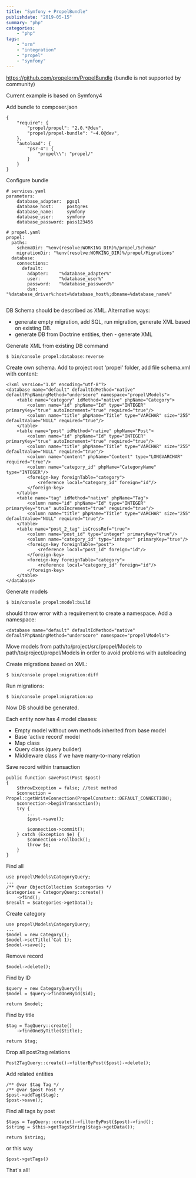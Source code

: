 ```yaml
---
title: "Symfony + PropelBundle"
publishdate: "2019-05-15"
summary: "php"
categories:
    - "php"
tags:
    - "orm"
    - "integration"
    - "propel"
    - "symfony"
---
```


https://github.com/propelorm/PropelBundle (bundle is not supported by community)

Current example is based on Symfony4

Add bundle to composer.json
```
{
    "require": {
        "propel/propel": "2.0.*@dev",
        "propel/propel-bundle": "~4.0@dev",
    },
    "autoload": {
        "psr-4": {
            "propel\\": "propel/"
        }
    }
}
```

Configure bundle
```
# services.yaml
parameters:
    database_adapter:  pgsql
    database_host:     postgres
    database_name:     symfony
    database_user:     symfony
    database_password: pass123456
    
# propel.yaml
propel:
  paths:
    schemaDir: "%env(resolve:WORKING_DIR)%/propel/Schema"
    migrationDir: "%env(resolve:WORKING_DIR)%/propel/Migrations"
  database:
    connections:
      default:
        adapter:    "%database_adapter%"
        user:       "%database_user%"
        password:   "%database_password%"
        dsn:        "%database_driver%:host=%database_host%;dbname=%database_name%"
        
```

DB Schema should be described as XML. Alternative ways:
- generate empty migration, add SQL, run migration, generate XML based on existing DB.
- generate DB from Doctrine entities, then - generate XML
 
Generate XML from existing DB command
```
$ bin/console propel:database:reverse
```

Create own schema. Add to project root 'propel' folder, add file schema.xml with content:
```
<?xml version="1.0" encoding="utf-8"?>
<database name="default" defaultIdMethod="native" defaultPhpNamingMethod="underscore" namespace="propel\Models">
    <table name="category" idMethod="native" phpName="Category">
        <column name="id" phpName="Id" type="INTEGER" primaryKey="true" autoIncrement="true" required="true"/>
        <column name="title" phpName="Title" type="VARCHAR" size="255" defaultValue="NULL" required="true"/>
    </table>
    <table name="post" idMethod="native" phpName="Post">
        <column name="id" phpName="Id" type="INTEGER" primaryKey="true" autoIncrement="true" required="true"/>
        <column name="title" phpName="Title" type="VARCHAR" size="255" defaultValue="NULL" required="true"/>
        <column name="content" phpName="Content" type="LONGVARCHAR" required="true"/>
        <column name="category_id" phpName="CategoryName" type="INTEGER"/>
        <foreign-key foreignTable="category">
            <reference local="category_id" foreign="id"/>
        </foreign-key>
    </table>
    <table name="tag" idMethod="native" phpName="Tag">
        <column name="id" phpName="Id" type="INTEGER" primaryKey="true" autoIncrement="true" required="true"/>
        <column name="title" phpName="Title" type="VARCHAR" size="255" defaultValue="NULL" required="true"/>
    </table>
    <table name="post_2_tag" isCrossRef="true">
        <column name="post_id" type="integer" primaryKey="true"/>
        <column name="category_id" type="integer" primaryKey="true"/>
        <foreign-key foreignTable="post">
            <reference local="post_id" foreign="id"/>
        </foreign-key>
        <foreign-key foreignTable="category">
            <reference local="category_id" foreign="id"/>
        </foreign-key>
    </table>
</database>
```

Generate models
```
$ bin/console propel:model:build
```

should throw error with a requirement to create a namespace. Add a namespace:
```
<database name="default" defaultIdMethod="native" defaultPhpNamingMethod="underscore" namespace="propel\Models">
```

Move models from path/to/project/src/propel/Models to path/to/project/propel/Models in order to avoid problems with autoloading

Create migrations based on XML:
```
$ bin/console propel:migration:diff
```

Run migrations:
```
$ bin/console propel:migration:up
```

Now DB should be generated.

Each entity now has 4 model classes:
- Empty model without own methods inherited from base model
- Base 'active record' model
- Map class
- Query class (query builder)
- Middleware class if we have many-to-many relation

Save record within transaction
```
public function savePost(Post $post)
{
    $throwException = false; //test method
    $connection = Propel::getWriteConnection(PropelConstant::DEFAULT_CONNECTION);
    $connection->beginTransaction();
    try {
        ...
        $post->save();

        $connection->commit();
    } catch (Exception $e) {
        $connection->rollback();
        throw $e;
    }
}
```

Find all
```
use propel\Models\CategoryQuery;
...
/** @var ObjectCollection $categories */
$categories = CategoryQuery::create()
    ->find();
$result = $categories->getData();
```

Create category
```
use propel\Models\CategoryQuery;
...
$model = new Category();
$model->setTitle('Cat 1);
$model->save();
```

Remove record
```
$model->delete();
```

Find by ID
```
$query = new CategoryQuery();
$model = $query->findOneById($id);

return $model;
```

Find by title
```
$tag = TagQuery::create()
    ->findOneByTitle($title);

return $tag;
```

Drop all post2tag relations
```
Post2TagQuery::create()->filterByPost($post)->delete();
```

Add related entities
```
/** @var $tag Tag */
/** @var $post Post */
$post->addTag($tag);
$post->save();
```

Find all tags by post
```
$tags = TagQuery::create()->filterByPost($post)->find();
$string = $this->getTagsString($tags->getData());

return $string;
```

or this way
```
$post->getTags()
```

That`s all!



